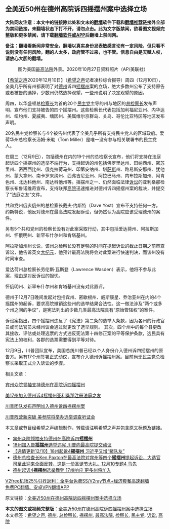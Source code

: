  <h2>全美近50州在德州高院诉四摇摆州案中选择立场</h2> <p class="notice"><b>大陆网友注意：本文中的链接除此处和文末的<a href="https://github.com/bannedbook/fanqiang" >翻墙</a>软件下载和<a href="https://github.com/killgcd/justmysocks/blob/master/README.md">翻墙推荐</a>链接外全部为禁网链接，未翻墙状态下打不开，请勿点击。此为文字版禁闻，欲看图文视频完整版和更多禁闻，请下载<a href="https://github.com/bannedbook/fanqiang">翻墙软件或APP</a>后翻墙上禁闻网。</p><p>备注：翻墙看新闻非常安全，翻墙以真实身份发表敏感言论有一定风险，但只看不说则没有任何风险，翻的人太多，政府管不过来，也不管。信息自由是天赋人权，请放心大胆的翻墙。</b></p>  <div class="entry"> <figure><figcaption>图为美国<a href="https://www.bannedbook.org/bnews/tag/%e6%9c%80%e9%ab%98%e6%b3%95%e9%99%a2/" class="st_tag internal_tag" rel="tag" title="标签 最高法院 下的日志">最高法院</a>外景。2020年10月27日资料照片（AP/美联社）</figcaption></figure> <p>【<span class='wp_keywordlink_affiliate'><a href="https://www.soundofhope.org" title="希望之声" target="_blank">希望之声</a></span>2020年12月10日】（<a href="https://www.bannedbook.org/bnews/tag/%e5%b8%8c%e6%9c%9b%e4%b9%8b%e5%a3%b0/" class="st_tag internal_tag" rel="tag" title="标签 希望之声 下的日志">希望之声</a>记者凌杉综合报导）周四（12月10日），全美几乎所有州都表明了对<a href="https://www.bannedbook.org/bnews/tag/%e5%be%b7%e5%b7%9e/" class="st_tag internal_tag" rel="tag" title="标签 德州 下的日志">德州</a>诉四<a href="https://www.bannedbook.org/bnews/tag/%E6%91%87%E6%91%86%E5%B7%9E/" class="st_tag internal_tag" rel="tag" title="标签 摇摆州 下的日志">摇摆州</a>案的立场，绝大多数州公布了支持原告或者被告的选择，少数州仍然选择观望，一些州说明了决定观望的原因。</p> <p>周四，以华盛顿总<a href="https://www.bannedbook.org/bnews/tag/%E6%A3%80%E5%AF%9F%E9%95%BF/" class="st_tag internal_tag" rel="tag" title="标签 检察长 下的日志">检察长</a>为首的20个<a href="https://www.bannedbook.org/bnews/tag/%e6%b0%91%e4%b8%bb%e5%85%9a/" class="st_tag internal_tag" rel="tag" title="标签 民主党 下的日志">民主党</a>主导的州与地区的<a href="https://www.bannedbook.org/bnews/tag/%E6%80%BB%E6%A3%80%E5%AF%9F%E9%95%BF/" class="st_tag internal_tag" rel="tag" title="标签 总检察长 下的日志">总检察长</a>发布声明，宣布他们支持被告的四个摇摆州。这些检察长代表包括加利福尼亚州、内华达州、纽约州、夏威夷、缅因州、美属维尔京群岛、关岛、哥伦比亚特区等地区发布声明。</p> <p>20名民主党检察长与4个被告州代表了全美几乎所有支持民主党人的区域政府。爱荷华州总检察长汤姆·米勒（Tom Miller）是唯一没有参与相关联署书的民主党人。</p> <p>在周三（12月9日），包括德州在内的19个州的总检察长宣布，他们将支持在法庭起诉四个摇摆州的选举不端行为，支持起诉的州包括佛罗里达州、田纳西州、密苏里州、密西西比州、俄克拉荷马州、印第安纳州、堪<span class='wp_keywordlink'><a href="https://www.bannedbook.org/forum5/topic42.html" title="萨斯、诚信与自救" target="_blank">萨斯</a></span>州、路易斯安那州、犹他州、蒙大拿州、南卡罗来纳州、西弗吉尼亚州、阿拉巴马州、内布拉斯加州、阿肯色州、北达科他州、南达科他州等。摇摆州之一、仍然面临法律<a href="https://www.bannedbook.org/bnews/tag/%E8%AF%89%E8%AE%BC/" class="st_tag internal_tag" rel="tag" title="标签 诉讼 下的日志">诉讼</a>的亚利桑那检察长布鲁诺维奇宣布，支持联邦<a href="https://www.bannedbook.org/bnews/tag/%e9%ab%98%e9%99%a2/" class="st_tag internal_tag" rel="tag" title="标签 高院 下的日志">高院</a>迅速推进对德州诉四摇摆州案的裁决，并提交了“法庭之友”文件。</p>  <p>共和党州俄亥俄州的总检察长戴夫·约斯特（Dave Yost）宣布不支持任何一方。约斯特说，他反对德州在最高法院发起诉讼，但仍然认为高院应该受理德州的案件。</p> <p>另有5个共和党州的检察长没有对此案采取行动，其中包括爱达荷州、阿拉斯加州、怀俄明州、新罕布什尔州和肯塔基州。</p> <p>阿拉斯加州州长说，该州总检察长没有足够的时间在提起诉讼的截止日期之前审查诉讼，他告诉英文<span class='wp_keywordlink_affiliate'><a href="http://www.epochtimes.com/" title="大纪元" target="_blank">大纪元</a></span>，他预计最高法院将会对此案进行快速判决，而该州没有时间审查。</p> <p>爱达荷州总检察长劳伦斯·瓦斯登（Lawrence Wasden）表示，他将不参与此案，理由是对反诉讼的担忧。</p>  <p>怀俄明州、新罕布什尔州和肯塔基州没有对此置评。</p> <p>德州于12月7日晚间发起对包括宾州、密歇根州、威斯康星、乔治亚州在内的4个摇摆州的起诉，要求高院撤销这些州的选举结果合法性。这一做法涉及“两个或多个州之间的争议”，是宪法列出的少数几类最高法院具有“原始管辖权”的案件。</p> <p>诉讼案指出，四个摇摆州违反了《宪法》第二条的选举人条款，因为各州的行政官员或司法官员未经州议会通过就更改了选举规则。 其次，四个州中的每个县更改其接收、评估或处理选票的方式违反宪法第十四修正案的平等保护条款，选民具有宪法上的权利，各郡的选票需要得到平等对待。</p> <p>12月9日，川普团队宣布，美国总统川普已经以个人身份介入德州诉四摇摆州的原告方。另有17个州签署正式动议，宣布介入德州诉摇摆州案。目前尚无民主党总检察长采取正式介入诉讼的步骤。</p>  <p>相关文章：</p> <p><a href="https://www.soundofhope.org/post/452404">宾州众院领袖支持德州在高院诉四摇摆州</a></p> <p><a data-ctorig="https://www.soundofhope.org/post/452053" data-cturl="https://www.google.com/url?client=internal-element-cse&amp;cx=007749283119516952101:0iwnfnkwnek&amp;q=https://www.soundofhope.org/post/452053&amp;sa=U&amp;ved=2ahUKEwjWjfWB5sTtAhWZHzQIHTi5AWMQFjAAegQIABAC&amp;usg=AOvVaw3BYs0Lg0BMfiz5zq2b3-aL" href="https://www.google.com/url?client=internal-element-cse&amp;cx=007749283119516952101:0iwnfnkwnek&amp;q=https://www.soundofhope.org/post/452053&amp;sa=U&amp;ved=2ahUKEwjWjfWB5sTtAhWZHzQIHTi5AWMQFjAAegQIABAC&amp;usg=AOvVaw3BYs0Lg0BMfiz5zq2b3-aL" target="_blank">美17州加入德州诉4摇摆州亚利桑那注册法庭之友</a></p> <p><a data-ctorig="https://www.soundofhope.org/post/452065" data-cturl="https://www.google.com/url?client=internal-element-cse&amp;cx=007749283119516952101:0iwnfnkwnek&amp;q=https://www.soundofhope.org/post/452065&amp;sa=U&amp;ved=2ahUKEwiT9dKU5sTtAhWzHzQIHc-YC2Q4ChAWMAF6BAgHEAI&amp;usg=AOvVaw3ylIezJLi1aXALNToMZNLZ" href="https://www.soundofhope.org/post/452065" target="_blank">川普团队发布声明加入德州诉四摇摆州案</a></p>  <p><a href="https://www.soundofhope.org/post/452353">川普阵营新突破 美参院将举办选举调查听证会</a></p> <p>本文章或节目经希望之声编辑制作，转载请注明希望之声并包含原文标题及链接。</p> <ul class='op-related-articles' title='相关阅读'> <li><a href='https://www.bannedbook.org/bnews/comments/20201211/1445662.html' target='_blank'>宾州众院领袖支持德州在高院诉四<b>摇摆州</b></a></li> <li><a href='https://www.bannedbook.org/bnews/bannedvideo/20201211/1445493.html' target='_blank'>18州加入告<b>摇摆州</b>选举违宪 川普向最高院提交动议</a></li> <li><a href='https://www.bannedbook.org/bnews/comments/20201211/1445466.html' target='_blank'>【选情更新12/10】18州起诉4<b>摇摆州</b> 习近平又增“猪队友”</a></li> <li><a href='https://www.bannedbook.org/bnews/bannedvideo/20201210/1445450.html' target='_blank'>德州总检查长Ken Paxton在最高法院对宾州等四个<b>摇摆州</b>提起诉讼，大选官司至此迎来全面反转，这是一份圣诞节大礼。12月10专题4 马先</a></li> <li><a href='https://www.bannedbook.org/bnews/worldnews/usa/20201210/1445345.html' target='_blank'>德州起诉4<b>摇摆州</b>选举舞弊 17州响应 更多州将加入</a></li> </ul> <p class="texttj"> <a href="https://www.bannedbook.org/forum23/topic22702.html" target="_blank">V2free机场25%引荐返利：全平台免费SS/V2ray节点+经济套餐高速翻墙</a><br/> <a href="https://github.com/bannedbook/fanqiang/wiki/%E7%A6%81%E9%97%BB%E7%BD%91%E5%AE%89%E5%8D%93%E7%BF%BB%E5%A2%99%E6%96%B0%E9%97%BBAPP" target="_blank">免费PC翻墙、安卓VPN翻墙APP</a></p><p>原文链接：<a class="src_link"  href="https://www.soundofhope.org/post/452455" target="_blank">全美近50州在德州高院诉四摇摆州案中选择立场</a></p><a name='sharetosocial'></a>       <div><b>本文的图文或视频完整版</b>：<a href='https://www.bannedbook.org/bnews/comments/20201211/1445700.html'>全美近50州在德州高院诉四摇摆州案中选择立场</a></div>  </div><!--END ENTRY--> <div class="postfooter"> <div>本文标签：<a href="https://www.bannedbook.org/bnews/tag/%e5%b8%8c%e6%9c%9b%e4%b9%8b%e5%a3%b0/" rel="tag">希望之声</a>, <a href="https://www.bannedbook.org/bnews/tag/%e5%be%b7%e5%b7%9e/" rel="tag">德州</a>, <a href="https://www.bannedbook.org/bnews/tag/%E6%80%BB%E6%A3%80%E5%AF%9F%E9%95%BF/" rel="tag">总检察长</a>, <a href="https://www.bannedbook.org/bnews/tag/%E6%91%87%E6%91%86%E5%B7%9E/" rel="tag">摇摆州</a>, <a href="https://www.bannedbook.org/bnews/tag/%e6%9c%80%e9%ab%98%e6%b3%95%e9%99%a2/" rel="tag">最高法院</a>, <a href="https://www.bannedbook.org/bnews/tag/%E6%A3%80%E5%AF%9F%E9%95%BF/" rel="tag">检察长</a>, <a href="https://www.bannedbook.org/bnews/tag/%e6%b0%91%e4%b8%bb%e5%85%9a/" rel="tag">民主党</a>, <a href="https://www.bannedbook.org/bnews/tag/%E8%AF%89%E8%AE%BC/" rel="tag">诉讼</a>, <a href="https://www.bannedbook.org/bnews/tag/%e9%ab%98%e9%99%a2/" rel="tag">高院</a></div>  </div><!--END POSTFOOTER--> 